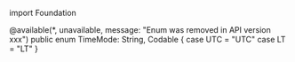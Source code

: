 import Foundation

@available(*, unavailable, message: "Enum was removed in API version xxx")
public enum TimeMode: String, Codable {
    case UTC = "UTC"
case LT = "LT"
}
